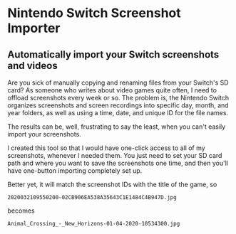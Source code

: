 # Nintendo Switch Screenshot Importer

## Automatically import your Switch screenshots and videos

Are you sick of manually copying and renaming files from your Switch's SD card? As someone who writes about video games quite often, I need to offload screenshots every week or so. The problem is, the Nintendo Switch organizes screenshots and screen recordings into specific day, month, and year folders, as well as using a time, date, and unique ID for the file names.

The results can be, well, frustrating to say the least, when you can't easily import your screenshots.

I created this tool so that I would have one-click access to all of my screenshots, whenever I needed them. You just need to set your SD card path and where you want to save the screenshots one time, and then you'll have one-button importing completely set up.

Better yet, it will match the screenshot IDs with the title of the game, so

```
2020032109550200-02CB906EA538A35643C1E1484C4B947D.jpg
```

becomes


```
Animal_Crossing_-_New_Horizons-01-04-2020-10534300.jpg
```